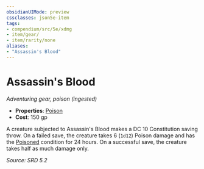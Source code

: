 ```yaml
---
obsidianUIMode: preview
cssclasses: json5e-item
tags:
- compendium/src/5e/xdmg
- item/gear/
- item/rarity/none
aliases: 
- "Assassin's Blood"
---
```

# Assassin's Blood
*Adventuring gear, poison (ingested)*  

- **Properties**: [Poison](rules/item-properties.md#Poison)
- **Cost**: 150 gp

A creature subjected to Assassin's Blood makes a DC 10 Constitution saving throw. On a failed save, the creature takes 6 (`1d12`) Poison damage and has the [Poisoned](rules/conditions.md#Poisoned) condition for 24 hours. On a successful save, the creature takes half as much damage only.

*Source: SRD 5.2*